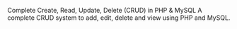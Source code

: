 Complete Create, Read, Update, Delete (CRUD) in PHP & MySQL
A complete CRUD system to add, edit, delete and view using PHP and MySQL. 
